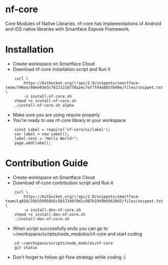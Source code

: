 nf-core 
===================

Core Modules of Native Libraries. nf-core has implementations of Android and iOS native libraries with Smartface Expose Framework.

# Installation #

* Create workspace on Smartface Cloud
* Download nf-core installation script and Run it
```
    curl \
        https://bitbucket.org/\!api/2.0/snippets/smartface-team/74Roe/80ee03e3cf8172216778a2ec7ef7f44a8037b40e/files/snippet.txt \
        -o install-nf-core.sh
    chmod +x install-nf-core.sh
    ./install-nf-core.sh alpha
```
* Make sure you are using require properly
* You're ready to use nf-core library in your workspace
```
    const Label = require('nf-core/ui/label');
    var label = new Label();
    label.text = "Hello World!";
    page.add(label);
```

# Contribution Guide

* Create workspace on Smartface Cloud
* Download nf-core contribution script and Run it
```
    curl \
        https://bitbucket.org/\!api/2.0/snippets/smartface-team/LqA5A/35b359958b5c5817346f8d1c887b1949b93628d5/files/snippet.txt \
        -o install-dev-nf-core.sh
    chmod +x install-dev-nf-core.sh
    ./install-dev-nf-core.sh
```
* When script successfully ends you can go to ~/workspace/scripts/node_modules/nf-core and start coding
```
    cd ~/workspace/scripts/node_modules/nf-core
    git status
```
* Don't forget to follow git-flow strategy while coding :)